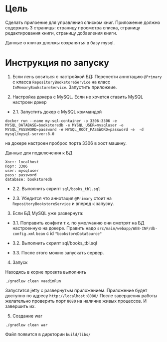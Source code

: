 # Цель

Сделать прилоение для управления списком книг. Приложение должно содержать 3 страницы: страницу просмотра списка, страницу редактирования книги, страницу добавления книги.

Данные о книгах длолжы сохранятья в базу mysql.


# Инструкция по запуску

1. Если лень возиться с настройкой БД:
Перенести аннотацию `@Primary` с класса `RepositoryBookstoreService` на класс `InMemoryBookstoreService`. Запустить приложеие.

2. Настройка докера c MySQL. Если не хочется ставить MySQL настроен докер

* 2.1. Запустить докер c MySQL коммандой
  
```
docker run --name my-sql-container -p 3306:3306 -e MYSQL_DATABASE=bookstoredb -e MYSQL_USER=mysqluser -e  MYSQL_PASSWORD=password -e MYSQL_ROOT_PASSWORD=password -e  -d mysql/mysql-server:8.0
```
  
на докере настроен проброс порта 3306 в хост машину. 

Данные для подключения к БД
```
Хост: localhost
Порт: 3306
user: mysqluser
pass: password
database: bookstoredb
```

* 2.2. Выполнить скрипт `sql/books_tbl.sql`

* 2.3. Убедится что аннотация `@Primary` стоит на `RepositoryBookstoreService` и вперед к запуску.

3. Еcли БД MySQL уже развернута:

* 3.1. Поправить конфиги т.к. по умолчанию они смотрят на БД настроенную на докере. Править надо `src/main/webapp/WEB-INF/db-config.xml` `bean` c id `"bookstoreDataSource"`

* 3.2. Выполнить скрипт sql/books_tbl.sql

* 3.3. После этого можно запускать сервер.

4. Запуск

Находясь в корне проекта выполнить 
```
./gradlew clean vaadinRun
```
Запустится jetty с развернутым приложением. Приложение будет доступно по адресу `http://localhost:8080/`
После завершения работы желательно проверить порт `8080` на наличие живых процессов. И завершить их.

5. Создание war

```
./gradlew clean war
```
Файл появится в дирктории `build/libs/`
